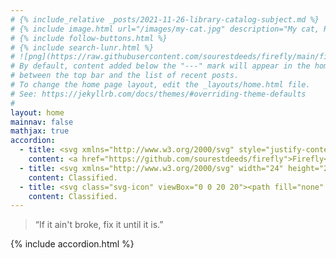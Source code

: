```yaml
---
# {% include_relative _posts/2021-11-26-library-catalog-subject.md %}
# {% include image.html url="/images/my-cat.jpg" description="My cat, Robert Downey Jr." %}
# {% include follow-buttons.html %}
# {% include search-lunr.html %}
# ![png](https://raw.githubusercontent.com/sourestdeeds/firefly/main/firefly/data/WASP-100%20b%20density.png)
# By default, content added below the "---" mark will appear in the home page
# between the top bar and the list of recent posts.
# To change the home page layout, edit the _layouts/home.html file.
# See: https://jekyllrb.com/docs/themes/#overriding-theme-defaults
#
layout: home
mainnav: false
mathjax: true
accordion: 
  - title: <svg xmlns="http://www.w3.org/2000/svg" style="justify-content:center;" width="24" height="24" viewBox="0 0 24 24"><path d="M19.957 4.035c-.345-.024-.682-.035-1.012-.035-7.167 0-11.248 5.464-12.732 9.861l3.939 3.938c4.524-1.619 9.848-5.549 9.848-12.639 0-.367-.014-.741-.043-1.125zm-9.398 11.815l-2.402-2.402c1.018-2.383 3.91-7.455 10.166-7.767-.21 4.812-3.368 8.276-7.764 10.169zm4.559 1.282c-.456.311-.908.592-1.356.842-.156.742-.552 1.535-1.126 2.21-.001-.48-.135-.964-.369-1.449-.413.187-.805.348-1.179.49.551 1.424-.01 2.476-.763 3.462 1.08-.081 2.214-.61 3.106-1.504.965-.962 1.64-2.352 1.687-4.051zm-9.849-5.392c-.482-.232-.965-.364-1.443-.367.669-.567 1.453-.961 2.188-1.121.262-.461.556-.915.865-1.361-1.699.046-3.09.723-4.054 1.686-.893.893-1.421 2.027-1.503 3.106.986-.753 2.039-1.313 3.463-.762.145-.391.305-.785.484-1.181zm6.448.553c-.326-.325-.326-.853 0-1.178.325-.326.853-.326 1.178 0 .326.326.326.854 0 1.179-.326.325-.853.325-1.178-.001zm4.124-4.125c-.65-.65-1.706-.65-2.356 0-.651.651-.651 1.707 0 2.357.65.651 1.706.651 2.357 0 .65-.65.65-1.706-.001-2.357zm-1.591 1.592c-.228-.228-.228-.598 0-.825.227-.228.598-.228.826 0 .227.227.226.597 0 .825-.228.227-.598.227-.826 0zm-12.609 10.555l-.755-.755 4.341-4.323.755.755-4.341 4.323zm4.148 1.547l-.755-.755 3.03-3.054.756.755-3.031 3.054zm-5.034 2.138l-.755-.755 5.373-5.364.756.755-5.374 5.364zm21.083-14.291c-.188.618-.673 1.102-1.291 1.291.618.188 1.103.672 1.291 1.291.189-.619.673-1.103 1.291-1.291-.618-.188-1.102-.672-1.291-1.291zm-14.655-6.504c-.247.81-.881 1.443-1.69 1.69.81.247 1.443.881 1.69 1.69.248-.809.881-1.443 1.69-1.69-.81-.247-1.442-.88-1.69-1.69zm-1.827-3.205c-.199.649-.706 1.157-1.356 1.355.65.199 1.157.707 1.356 1.355.198-.649.706-1.157 1.354-1.355-.648-.198-1.155-.706-1.354-1.355zm5.387 0c-.316 1.035-1.127 1.846-2.163 2.163 1.036.316 1.847 1.126 2.163 2.163.316-1.036 1.127-1.846 2.162-2.163-1.035-.317-1.845-1.128-2.162-2.163zm11.095 13.64c-.316 1.036-1.127 1.846-2.163 2.163 1.036.316 1.847 1.162 2.163 2.197.316-1.036 1.127-1.881 2.162-2.197-1.035-.317-1.846-1.127-2.162-2.163z"/></svg> Firefly
    content: <a href="https://github.com/sourestdeeds/firefly">Firefly</a> (<span style="font-family:monospace;">pip install firefly-tess</span>) is a self-contained python EDA pipeline which uses <a href="https://github.com/joshjchayes/TransitFit">TransitFit</a> to fit [TESS](https://youtu.be/Q4KjvPIbgMI){:.lightbox} [lightcurves](https://youtu.be/vLh9KWns9gE){:.lightbox} (time-series data), capable of fully automating the data retrieval required. The lightcurve below represents 206 transits phase folded around the transit midpoint (bottom of the bucket!) for WASP-100 b. Previously fitted runs are located in the [spearnet archive](https://sourestdeeds.github.io/spearnet/) and all viable confirmed exoplanets are available [here](https://sourestdeeds.github.io/tess_viable.html). <br><br> TransitFit (<a href="https://arxiv.org/abs/2103.12139">Hayes et al., 2021</a>) is capable of using information about the host and planet parameters, alongside the observation filters to couple stellar [limb-darkening](https://www.youtube.com/watch?v=ur0fATmsVoc&ab_channel=minutephysics){:.lightbox} coefficients across wavelengths. It was primarily designed for use with transmission spectroscopy studies, and employs transit observations at various wavelengths from different telescopes to simultaneously fit transit parameters using [nested sampling](https://github.com/joshspeagle/dynesty) retrieval. <br><br> [![png](https://raw.githubusercontent.com/sourestdeeds/firefly/main/firefly/data/WASP-100%20b%20density.png#center)](https://raw.githubusercontent.com/sourestdeeds/firefly/main/firefly/data/WASP-100%20b%20density.png)<center><b>Figure 1:</b> The observed transits of WASP-100 b phase folded.</center> <br> [The Transiting Exoplanet Survey Satellite](https://youtu.be/k_wmsk2OyuY){:.lightbox} (<a href="https://www.spiedigitallibrary.org/journals/Journal-of-Astronomical-Telescopes-Instruments-and-Systems/volume-1/issue-01/014003/Transiting-Exoplanet-Survey-Satellite/10.1117/1.JATIS.1.1.014003.full?SSO=1">Ricker et al., 2014</a>) (TESS) is an all-sky transit survey, whose primary goal is to detect Earth-sized planets orbiting bright stars, allowing follow-up observations to determine planet masses and atmospheric compositions. TESS has an 85% sky coverage, of which each sector is continuously observed for 4 weeks. For higher ecliptic lattitudes, the sectors overlap creating photometric time series for durations up to a year. The upper and lower ecliptic poles are called the [continuous viewing zones](https://tess.mit.edu/wp-content/uploads/sky_coverage.png) (CVZ), and are constantly observed in a yearly rotation between the two poles regardless of sector. Such multi-sector photometry allows for a steady stream of transits to be observed, which lends itself well to probe for [transit timing variations](https://www.youtube.com/watch?v=rqQ1xKsNIQE&ab_channel=NASAVideo){:.lightbox} (TTV’s). Increasing the accuracy of known parameters through the use of lightcurve fitting programs also benefits from a consistent single source of observations, as the systematic variance between sectors is minimal. TESS aims for 50 ppm photometric precision on stars with a TESS magnitude of 9-15. <br><br>[![gif](https://sourestdeeds.github.io/photos/TESS_Staring_Contest.gif#center)](https://sourestdeeds.github.io/photos/TESS_Staring_Contest.gif)<br><center><b>Figure 2:</b> TESS capturing the flicker of a star indicating a transit.</center>
  - title: <svg xmlns="http://www.w3.org/2000/svg" width="24" height="24" viewBox="0 0 24 24"><path d="M11 6.999c2.395.731 4.27 2.607 4.999 5.001.733-2.395 2.608-4.269 5.001-5-2.393-.731-4.268-2.605-5.001-5-.729 2.394-2.604 4.268-4.999 4.999zm7 7c1.437.438 2.562 1.564 2.999 3.001.44-1.437 1.565-2.562 3.001-3-1.436-.439-2.561-1.563-3.001-3-.437 1.436-1.562 2.561-2.999 2.999zm-6 5.501c1.198.365 2.135 1.303 2.499 2.5.366-1.198 1.304-2.135 2.501-2.5-1.197-.366-2.134-1.302-2.501-2.5-.364 1.197-1.301 2.134-2.499 2.5zm-6-8.272c.522.658 1.118 1.253 1.775 1.775-.657.522-1.252 1.117-1.773 1.774-.522-.658-1.118-1.253-1.776-1.776.658-.521 1.252-1.116 1.774-1.773zm-.001-4.228c-.875 2.873-3.128 5.125-5.999 6.001 2.876.88 5.124 3.128 6.004 6.004.875-2.874 3.128-5.124 5.996-6.004-2.868-.874-5.121-3.127-6.001-6.001z"/></svg> Serenity
    content: Classified.
  - title: <svg class="svg-icon" viewBox="0 0 20 20"><path fill="none" d="M19.629,9.655c-0.021-0.589-0.088-1.165-0.21-1.723h-3.907V7.244h1.378V6.555h-2.756V5.866h2.067V5.177h-0.689V4.488h-1.378V3.799h0.689V3.11h-1.378V2.421h0.689V1.731V1.294C12.88,0.697,11.482,0.353,10,0.353c-5.212,0-9.446,4.135-9.629,9.302H19.629z M6.555,2.421c1.522,0,2.756,1.234,2.756,2.756S8.077,7.933,6.555,7.933S3.799,6.699,3.799,5.177S5.033,2.421,6.555,2.421z"></path><path fill="none" d="M12.067,18.958h-0.689v-0.689h2.067v-0.689h0.689V16.89h2.067v-0.689h0.689v-0.689h-1.378v-0.689h-2.067v-0.689h1.378v-0.689h2.756v-0.689h-1.378v-0.689h3.218c0.122-0.557,0.189-1.134,0.21-1.723H0.371c0.183,5.167,4.418,9.302,9.629,9.302c0.711,0,1.401-0.082,2.067-0.227V18.958z"></path></svg>Farscape
    content: Classified.
---
```


> “If it ain't broke, fix it until it is.”

<img src="https://sourestdeeds.github.io/photos/front.png" style="display:none;" /> 

{% include accordion.html %}

